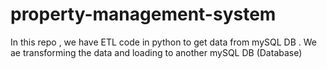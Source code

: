 # property-management-system

In this repo , we have ETL code in python to get data from mySQL DB .
We ae transforming the data and loading to another mySQL DB (Database)